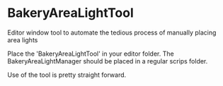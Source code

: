 # BakeryAreaLightTool
Editor window tool to automate the tedious process of manually placing area lights

Place the 'BakeryAreaLightTool' in your editor folder.
The BakeryAreaLightManager should be placed in a regular scrips folder.

Use of the tool is pretty straight forward.
